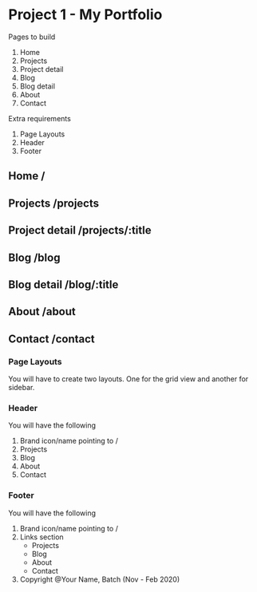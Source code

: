 # Project 1 - My Portfolio

Pages to build 

1. Home
2. Projects
3. Project detail
4. Blog
5. Blog detail
6. About
7. Contact

Extra requirements
1. Page Layouts
2. Header
3. Footer

## Home             /

## Projects         /projects

## Project detail   /projects/:title

## Blog             /blog

## Blog detail      /blog/:title

## About            /about

## Contact          /contact

### Page Layouts
You will have to create two layouts. One for the grid view and another for sidebar.

### Header
You will have the following
1. Brand icon/name pointing to /
2. Projects
3. Blog
4. About
5. Contact

### Footer
You will have the following
1. Brand icon/name pointing to /
2. Links section
    - Projects
    - Blog
    - About
    - Contact
3. Copyright @Your Name, Batch (Nov - Feb 2020)